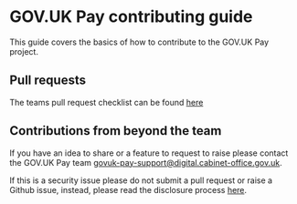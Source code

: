 # GOV.UK Pay contributing guide

This guide covers the basics of how to contribute to the GOV.UK Pay project.

## Pull requests
The teams pull request checklist can be found [here](https://github.com/alphagov/pay-team-manual/blob/fix-pull-request-checklist/docs/development-processes/pull-request-checklist.md)

## Contributions from beyond the team
If you have an idea to share or a feature to request to raise please contact the GOV.UK Pay team govuk-pay-support@digital.cabinet-office.gov.uk. 

If this is a security issue please do not submit a pull request or raise a Github issue, instead, please read the disclosure process [here](https://github.com/alphagov/pay-adminusers/blob/master/README.md#responsible-disclosure).
